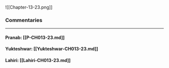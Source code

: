 ![[Chapter-13-23.png]]

### Commentaries

---

#### Pranab: [[P-CH013-23.md]]

#### Yukteshwar: [[Yukteshwar-CH013-23.md]]

#### Lahiri: [[Lahiri-CH013-23.md]]
